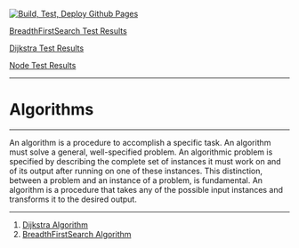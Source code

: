 [![Build, Test, Deploy Github Pages](https://github.com/dellius-alexander/Algorithms/actions/workflows/build-test-deploy.yml/badge.svg?branch=main&event=pull_request&event=push)](https://github.com/dellius-alexander/Algorithms/actions/workflows/build-test-deploy.yml)

[BreadthFirstSearch Test Results](https://dellius-alexander.github.io/Algorithms/BreadthFirstSearch)

[Dijkstra Test Results](https://dellius-alexander.github.io/Algorithms/Dijkstra)

[Node Test Results](https://dellius-alexander.github.io/Algorithms/Node)

---

<h1>Algorithms</h1>
<hr/>

An algorithm is a procedure to accomplish a specific task.
An algorithm must solve a general, well-specified problem. 
An algorithmic problem is specified by describing the complete 
set of instances it must work on and of its output after 
running on one of these instances. This distinction, between 
a problem and an instance of a problem, is fundamental. 
An algorithm is a procedure that takes any of the possible 
input instances and transforms it to the desired output.

<hr/>


<ol id="algorithm-list">
    <li>
        <a href="./Dijkstra/README.md" id="dijkstra">Dijkstra Algorithm</a>
    </li>
    <li>
        <a href="./BreadthFirstSearch/README.md" id="breadthFirstSearch">BreadthFirstSearch Algorithm</a>
    </li>
</ol>
